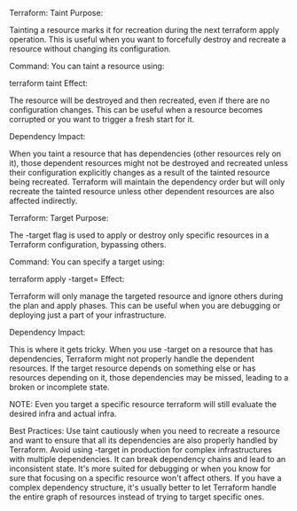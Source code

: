 Terraform: Taint
Purpose:

Tainting a resource marks it for recreation during the next terraform apply operation. This is useful when you want to forcefully destroy and recreate a resource without changing its configuration.

Command: You can taint a resource using:

terraform taint <resource>
Effect:

The resource will be destroyed and then recreated, even if there are no configuration changes. This can be useful when a resource becomes corrupted or you want to trigger a fresh start for it.

Dependency Impact:

When you taint a resource that has dependencies (other resources rely on it), those dependent resources might not be destroyed and recreated unless their configuration explicitly changes as a result of the tainted resource being recreated. Terraform will maintain the dependency order but will only recreate the tainted resource unless other dependent resources are also affected indirectly.

Terraform: Target
Purpose:

The -target flag is used to apply or destroy only specific resources in a Terraform configuration, bypassing others.

Command: You can specify a target using:

terraform apply -target=<resource>
Effect:

Terraform will only manage the targeted resource and ignore others during the plan and apply phases. This can be useful when you are debugging or deploying just a part of your infrastructure.

Dependency Impact:

This is where it gets tricky. When you use -target on a resource that has dependencies, Terraform might not properly handle the dependent resources. If the target resource depends on something else or has resources depending on it, those dependencies may be missed, leading to a broken or incomplete state.

NOTE: Even you target a specific resource terraform will still evaluate the desired infra and actual infra.

Best Practices: Use taint cautiously when you need to recreate a resource and want to ensure that all its dependencies are also properly handled by Terraform. Avoid using -target in production for complex infrastructures with multiple dependencies. It can break dependency chains and lead to an inconsistent state. It's more suited for debugging or when you know for sure that focusing on a specific resource won't affect others. If you have a complex dependency structure, it's usually better to let Terraform handle the entire graph of resources instead of trying to target specific ones.
